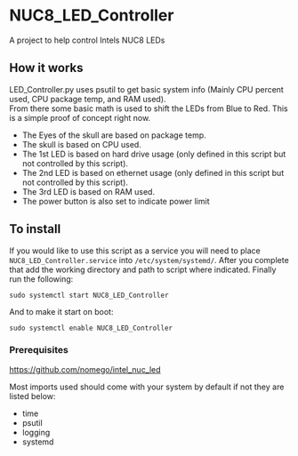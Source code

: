 # NUC8_LED_Controller
A project to help control Intels NUC8 LEDs

## How it works
LED_Controller.py uses psutil to get basic system info (Mainly CPU percent used, CPU package temp, and RAM used).  
From there some basic math is used to shift the LEDs from Blue to Red. This is a simple proof of concept right now.  
* The Eyes of the skull are based on package temp.  
* The skull is based on CPU used.  
* The 1st LED is based on hard drive usage (only defined in this script but not controlled by this script).  
* The 2nd LED is based on ethernet usage (only defined in this script but not controlled by this script).  
* The 3rd LED is based on RAM used.
* The power button is also set to indicate power limit

## To install
If you would like to use this script as a service you will need to place ```NUC8_LED_Controller.service``` into ```/etc/system/systemd/```. After you complete that add the working directory and path to script where indicated. Finally run the following:  
```
sudo systemctl start NUC8_LED_Controller
```
And to make it start on boot:
```
sudo systemctl enable NUC8_LED_Controller
```


### Prerequisites
https://github.com/nomego/intel_nuc_led

Most imports used should come with your system by default if not they are listed below:
* time
* psutil
* logging
* systemd
